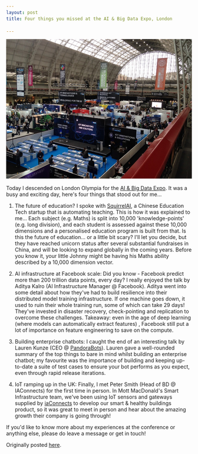 ```yaml
---
layout: post
title: Four things you missed at the AI & Big Data Expo, London

---
```


<div class="img-div" markdown="0">
<img src="/images/aiconf.jpeg" />
</div>




Today I descended on London Olympia for the [AI & Big Data Expo](https://www.ai-expo.net/global/). It was a busy and exciting day, here's four things that stood out for me... 

1) The future of education? I spoke with [SquirrelAI](http://squirrelai.com/), a Chinese Education Tech startup that is automating teaching. This is how it was explained to me... Each subject (e.g. Maths) is split into 10,000 'knowledge-points' (e.g. long division), and each student is assessed against these 10,000 dimensions and a personalised education program is built from that. Is this the future of education... or a little bit scary? I'll let you decide, but they have reached unicorn status after several substantial fundraises in China, and will be looking to expand globally in the coming years. Before you know it, your little Johnny might be having his Maths ability described by a 10,000 dimension vector.

2) AI infrastructure at Facebook scale: Did you know - Facebook predict more than 200 trillion data points, every day? I really enjoyed the talk by Aditya Kalro (AI Infrastructure Manager @ Facebook). Aditya went into some detail about how they've had to build resilience into their distributed model training infrastructure. If one machine goes down, it used to ruin their whole training run, some of which can take 29 days! They've invested in disaster recovery, check-pointing and replication to overcome these challenges. Takeaway: even in the age of deep learning (where models can automatically extract features) , Facebook still put a lot of importance on feature engineering to save on the compute.

3) Building enterprise chatbots: I caught the end of an interesting talk by Lauren Kunze (CEO @ [PandoraBots](https://home.pandorabots.com/home.html)). Lauren gave a well-rounded summary of the top things to bare in mind whilst building an enterprise chatbot; my favourite was the importance of building and keeping up-to-date a suite of test cases to ensure your bot performs as you expect, even through rapid release iterations. 

4) IoT ramping up in the UK: Finally, I met Peter Smith (Head of BD @ IAConnects) for the first time in person. In Mott MacDonald's Smart Infrastructure team, we've been using IoT sensors and gateways supplied by [iaConnects](https://www.iaconnects.co.uk/) to develop our smart & healthy buildings product, so it was great to meet in person and hear about the amazing growth their company is going through! 

If you'd like to know more about my experiences at the conference or anything else, please do leave a message or get in touch!

Originally posted [here](https://www.linkedin.com/pulse/four-things-you-missed-ai-big-data-expo-london-will-needham-mciob/). 